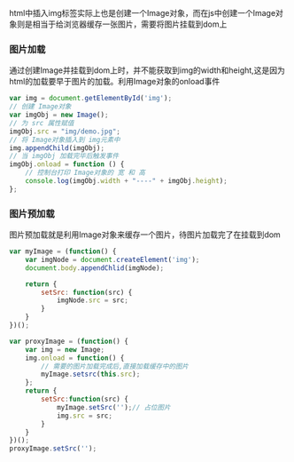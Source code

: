 html中插入img标签实际上也是创建一个Image对象，而在js中创建一个Image对象则是相当于给浏览器缓存一张图片，需要将图片挂载到dom上

### 图片加载
通过创建Image并挂载到dom上时，并不能获取到img的width和height,这是因为html的加载要早于图片的加载。利用Image对象的onload事件
```js
var img = document.getElementById('img');
// 创建 Image对象
var imgObj = new Image();
// 为 src 属性赋值
imgObj.src = "img/demo.jpg";
// 将 Image对象插入到 img元素中
img.appendChild(imgObj);
// 当 imgObj 加载完毕后触发事件
imgObj.onload = function () {
    // 控制台打印 Image对象的 宽 和 高
    console.log(imgObj.width + "----" + imgObj.height);
};
```

### 图片预加载
图片预加载就是利用Image对象来缓存一个图片，待图片加载完了在挂载到dom
```js
var myImage = (function() {
    var imgNode = document.createElement('img');
    document.body.appendChlid(imgNode);

    return {
        setSrc: function(src) {
            imgNode.src = src;
        }
    }
})();

var proxyImage = (function() {
    var img = new Image;
    img.onload = function() {
        // 需要的图片加载完成后,直接加载缓存中的图片
        myImage.setsrc(this.src);
    };
    return {
        setSrc:function(src) {
            myImage.setSrc('');// 占位图片
            img.src = src;
        }
    }
})();
proxyImage.setSrc('');
```